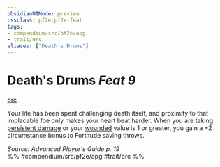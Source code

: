 ```yaml
---
obsidianUIMode: preview
cssclass: pf2e,pf2e-feat
tags:
- compendium/src/pf2e/apg
- trait/orc
aliases: ["Death's Drums"]
---
```

# Death's Drums  *Feat 9*  
[orc](../../rules/traits/orc.md)  


Your life has been spent challenging death itself, and proximity to that implacable foe only makes your heart beat harder. When you are taking [persistent damage](../../rules/conditions.md#Persistent%20Damage) or your [wounded](../../rules/conditions.md#Wounded) value is 1 or greater, you gain a +2 circumstance bonus to Fortitude saving throws.

*Source: Advanced Player's Guide p. 19*  
%% #compendium/src/pf2e/apg #trait/orc %%
